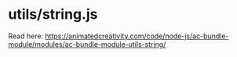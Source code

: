 # utils/string.js

Read here: <https://animatedcreativity.com/code/node-js/ac-bundle-module/modules/ac-bundle-module-utils-string/>
